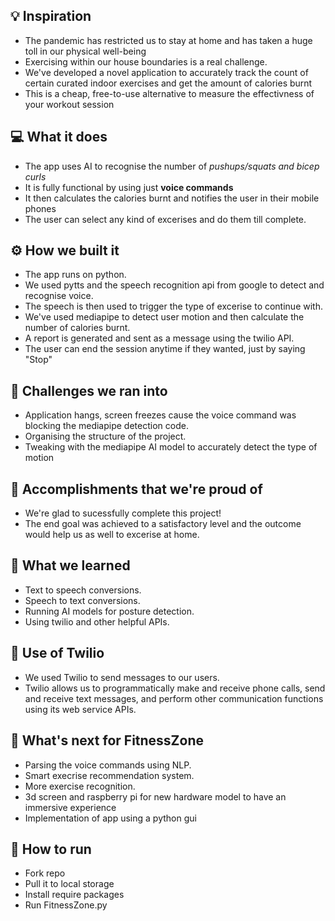## 💡 Inspiration
- The pandemic has restricted us to stay at home and has taken a huge toll in our physical well-being
- Exercising within our house boundaries is a real challenge.
- We've developed a novel application to accurately track the count of certain curated indoor exercises and get the amount of calories burnt
- This is a cheap, free-to-use alternative to measure the effectivness of your workout session  

## 💻 What it does
- The app uses AI to recognise the number of _pushups/squats and bicep curls_
- It is fully functional by using just **voice commands**
- It then calculates the calories burnt and notifies the user in their mobile phones
- The user can select any kind of excerises and do them till complete.

## ⚙️ How we built it
- The app runs on python. 
- We used pytts and the speech recognition api from google to detect and recognise voice.
- The speech is then used to trigger the type of excerise to continue with.
- We've used mediapipe to detect user motion and then calculate the number of calories burnt.
- A report is generated and sent as a message using the twilio API.
- The user can end the session anytime if they wanted, just by saying "Stop"

## 🧠 Challenges we ran into
- Application hangs, screen freezes cause the voice command was blocking the mediapipe detection code.
- Organising the structure of the project.
- Tweaking with the mediapipe AI model to accurately detect the type of motion

## 🏅 Accomplishments that we're proud of
- We're glad to sucessfully complete this project!
- The end goal was achieved to a satisfactory level and the outcome would help us as well to excerise at home.

## 📖 What we learned
- Text to speech conversions.
- Speech to text conversions.
- Running AI models for posture detection.
- Using twilio and other helpful APIs.

## 📧 Use of Twilio
- We used Twilio to send  messages to our users. 
- Twilio allows us to programmatically make and receive phone calls, send and receive text messages, and perform other communication functions using its web service APIs.

## 🚀 What's next for FitnessZone
- Parsing the voice commands using NLP.
- Smart execrise recommendation system.
- More exercise recognition.
- 3d screen and raspberry pi for new hardware model to have  an immersive experience
- Implementation of app using a python gui

## 🔨 How to run
- Fork repo
- Pull it to local storage
- Install require packages
- Run FitnessZone.py